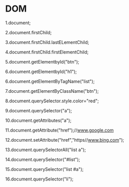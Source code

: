 # DOM
 
1.document;

2.document.firstChild;

3.document.firstChild.lastELementChild;

4.document.firstChild.firstElementChild;

5.document.getElementbyId("btn");

6.document.getElementbyId("h1");

6.document.getElementByTagName("list");

7.document.getElementByClassName("btn");

8.document.querySelector.style.color="red";

9.document.querySelector("a");

10.document.getAttributes("a");

11.document.getAttribute("href");//www.google.com

12.document.setAttribute("href","https//www.bing.com");

13.document.querySelectorAll("list a");

14.document.querySelector("#list");

15.document.querySelector("list #a");

16.document.querySelector("li");


